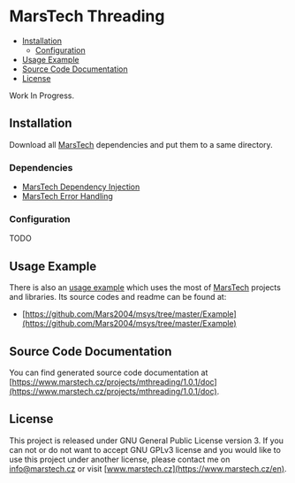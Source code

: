 # MarsTech Threading
 - [Installation](#installation)
	 - [Configuration](#configuration)
 - [Usage Example](#usage-example)
 - [Source Code Documentation](#source-code-documentation)
 - [License](#license)

Work In Progress.

## Installation
Download all [MarsTech](https://github.com/Mars2004) dependencies and put them to a same directory.

### Dependencies

 - [MarsTech Dependency Injection](https://github.com/Mars2004/mdi)
 - [MarsTech Error Handling](https://github.com/Mars2004/merror)

### Configuration
TODO

## Usage Example
There is also an [usage example](https://github.com/Mars2004/msys/tree/master/Example) which uses the most of [MarsTech](https://github.com/Mars2004) projects and libraries.
Its source codes and readme can be found at:
 - [https://github.com/Mars2004/msys/tree/master/Example](https://github.com/Mars2004/msys/tree/master/Example)

## Source Code Documentation
You can find generated source code documentation at [https://www.marstech.cz/projects/mthreading/1.0.1/doc](https://www.marstech.cz/projects/mthreading/1.0.1/doc).

## License
This project is released under GNU General Public License version 3. If you can not or do not want to accept GNU GPLv3 license and you would like to use this project under another license, please contact me on [info@marstech.cz](mailto:info@marstech.cz) or visit [www.marstech.cz](https://www.marstech.cz/en).
